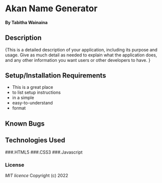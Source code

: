 # Akan Name Generator
#### By Tabitha Wainaina
## Description
{This is a detailed description of your application, including its purpose and usage.  Give as much detail as needed to explain what the application does, and any other information you want users or other developers to have. }
## Setup/Installation Requirements
* This is a great place
* to list setup instructions
* in a simple
* easy-to-understand
* format
## Known Bugs

## Technologies Used
###.HTML5
###.CSS3
###.Javascript
### License
*MIT licence*
Copyright (c) 2022 

